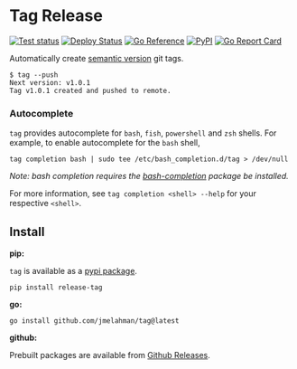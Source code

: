 # Tag Release

[![Test status](https://github.com/jmelahman/tag/actions/tagflows/test.yml/badge.svg)](https://github.com/jmelahman/tag/actions)
[![Deploy Status](https://github.com/jmelahman/tag/actions/tagflows/release.yml/badge.svg)](https://github.com/jmelahman/tag/actions)
[![Go Reference](https://pkg.go.dev/badge/github.com/jmelahman/tag.svg)](https://pkg.go.dev/github.com/jmelahman/tag)
[![PyPI](https://img.shields.io/pypi/v/release-tag.svg)]()
[![Go Report Card](https://goreportcard.com/badge/github.com/jmelahman/tag)](https://goreportcard.com/report/github.com/jmelahman/tag)

Automatically create [semantic version](https://semver.org/) git tags.

```shell
$ tag --push
Next version: v1.0.1
Tag v1.0.1 created and pushed to remote.
```

### Autocomplete

`tag` provides autocomplete for `bash`, `fish`, `powershell` and `zsh` shells.
For example, to enable autocomplete for the `bash` shell,

```shell
tag completion bash | sudo tee /etc/bash_completion.d/tag > /dev/null
```

_Note: bash completion requires the [bash-completion](https://github.com/scop/bash-completion/) package be installed._

For more information, see `tag completion <shell> --help` for your respective `<shell>`.

## Install

**pip:**

`tag` is available as a [pypi package](https://pypi.org/project/release-tag/).

```shell
pip install release-tag
```

**go:**

```shell
go install github.com/jmelahman/tag@latest
```

**github:**

Prebuilt packages are available from [Github Releases](https://github.com/jmelahman/tag/releases).
